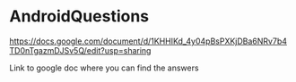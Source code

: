 # AndroidQuestions

https://docs.google.com/document/d/1KHHIKd_4y04pBsPXKjDBa6NRv7b4TD0nTgazmDJSv5Q/edit?usp=sharing

Link to google doc where you can find the answers
